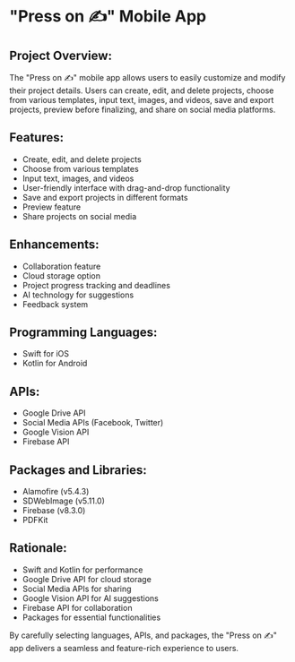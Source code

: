 # "Press on ✍️" Mobile App

## Project Overview:
The "Press on ✍️" mobile app allows users to easily customize and modify their project details. Users can create, edit, and delete projects, choose from various templates, input text, images, and videos, save and export projects, preview before finalizing, and share on social media platforms.

## Features:
- Create, edit, and delete projects
- Choose from various templates
- Input text, images, and videos
- User-friendly interface with drag-and-drop functionality
- Save and export projects in different formats
- Preview feature
- Share projects on social media

## Enhancements:
- Collaboration feature
- Cloud storage option
- Project progress tracking and deadlines
- AI technology for suggestions
- Feedback system

## Programming Languages:
- Swift for iOS
- Kotlin for Android

## APIs:
- Google Drive API
- Social Media APIs (Facebook, Twitter)
- Google Vision API
- Firebase API

## Packages and Libraries:
- Alamofire (v5.4.3)
- SDWebImage (v5.11.0)
- Firebase (v8.3.0)
- PDFKit

## Rationale:
- Swift and Kotlin for performance
- Google Drive API for cloud storage
- Social Media APIs for sharing
- Google Vision API for AI suggestions
- Firebase API for collaboration
- Packages for essential functionalities

By carefully selecting languages, APIs, and packages, the "Press on ✍️" app delivers a seamless and feature-rich experience to users.